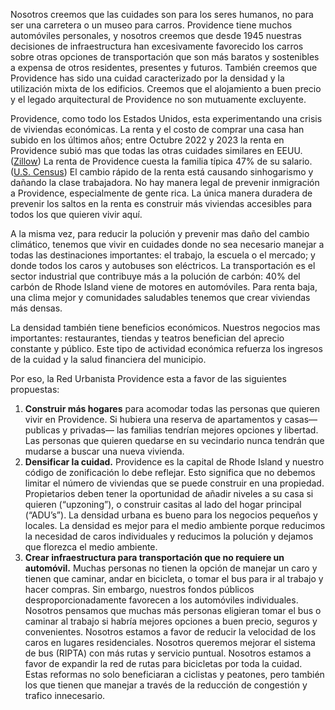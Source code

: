 Nosotros creemos que las cuidades son para los seres humanos, no para ser una carretera o un museo para carros. Providence tiene muchos automóviles personales, y nosotros creemos que desde 1945 nuestras decisiones de infraestructura han excesivamente favorecido los carros sobre otras opciones de transportación que son más baratos y sostenibles a expensa de otros residentes, presentes y futuros. También creemos que Providence has sido una cuidad caracterizado por la densidad y la utilización mixta de los edificios. Creemos que el alojamiento a buen precio y el legado arquitectural de Providence no son mutuamente excluyente.

Providence, como todo los Estados Unidos, esta experimentando una crisis de viviendas económicas. La renta y el costo de comprar una casa han subido en los últimos años; entre Octubre 2022 y 2023 la renta en Providence subió mas que todas las otras cuidades similares en EEUU. ([Zillow](https://www.zillow.com/rental-manager/market-trends/providence-ri/)) La renta de Providence cuesta la familia típica 47% de su salario. ([U.S. Census](https://www.census.gov/quickfacts/providencecityrhodeisland)) El cambio rápido de la renta está causando sinhogarismo y dañando la clase trabajadora. No hay manera legal de prevenir inmigración a Providence, especialmente de gente rica. La única manera duradera de prevenir los saltos en la renta es construir más viviendas accesibles para todos los que quieren vivir aquí.

A la misma vez, para reducir la polución y prevenir mas daño del cambio climático, tenemos que vivir en cuidades donde no sea necesario manejar a todas las destinaciones importantes: el trabajo, la escuela o el mercado; y donde todos los caros y autobuses son eléctricos. La transportación es el sector industrial que contribuye más a la polución de carbón: 40% del carbón de Rhode Island viene de motores en automóviles. Para renta baja, una clima mejor y comunidades saludables tenemos que crear viviendas más densas.

La densidad también tiene beneficios económicos. Nuestros negocios mas importantes: restaurantes, tiendas y teatros benefician del aprecio constante y público. Este tipo de actividad económica refuerza los ingresos de la cuidad y la salud financiera del municipio.

Por eso, la Red Urbanista Providence esta a favor de las siguientes propuestas:

1. **Construir más hogares** para acomodar todas las personas que quieren vivir en Providence. Si hubiera una reserva de apartamentos y casas— publicas y privadas— las familias tendrían mejores opciones y libertad. Las personas que quieren quedarse en su vecindario nunca tendrán que mudarse a buscar una nueva vivienda.
2. **Densificar la cuidad.** Providence es la capital de Rhode Island y nuestro código de zonificación lo debe reflejar. Esto significa que no debemos limitar el número de viviendas que se puede construir en una propiedad. Propietarios deben tener la oportunidad de añadir niveles a su casa si quieren (“upzoning”), o construir casitas al lado del hogar principal (“ADU’s”). La densidad urbana es bueno para los negocios pequeños y locales. La densidad es mejor para el medio ambiente porque reducimos la necesidad de caros individuales y reducimos la polución y dejamos que florezca el medio ambiente.
3. **Crear infraestructura para transportación que no requiere un automóvil.** Muchas personas no tienen la opción de manejar un caro y tienen que caminar, andar en bicicleta, o tomar el bus para ir al trabajo y hacer compras. Sin embargo, nuestros fondos públicos desproporcionadamente favorecen a los automóviles individuales. Nosotros pensamos que muchas más personas eligieran tomar el bus o caminar al trabajo si habría mejores opciones a buen precio, seguros y convenientes. Nosotros estamos a favor de reducir la velocidad de los caros en lugares residenciales. Nosotros queremos mejorar el sistema de bus (RIPTA) con más rutas y servicio puntual. Nosotros estamos a favor de expandir la red de rutas para bicicletas por toda la cuidad. Estas reformas no solo beneficiaran a ciclistas y peatones, pero también los que tienen que manejar a través de la reducción de congestión y trafico innecesario.
